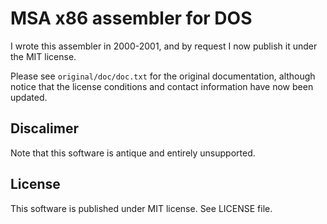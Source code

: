 # MSA x86 assembler for DOS

I wrote this assembler in 2000-2001, and by request I now publish it under the
MIT license.

Please see `original/doc/doc.txt` for the original documentation, although
notice that the license conditions and contact information have now been
updated.

## Discalimer

Note that this software is antique and entirely unsupported.

## License

This software is published under MIT license. See LICENSE file.
